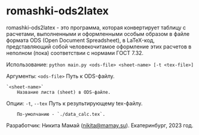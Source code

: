 # romashki-ods2latex
romashki-ods2latex - это программа, которая конвертирует таблицу с расчетами, выполненными и оформленными особым образом в файле формата ODS (Open Document Spreadsheet), в LaTeX-код, представляющий собой человекочитамое оформление этих расчетов в неполном (пока) соответствии с нормами ГОСТ 7.32.

Использование:
    `python main.py <ods-file> <sheet-name> [-t <tex-file>]`

Аргументы:
    `<ods-file>`
        Путь к ODS-файлу.

    `<sheet-name>`
        Название листа (sheet) в ODS-файле.

Опции:
    `-t`, `--tex`
        Путь к результирующему tex-файлу.

        По-умолчанию - `./data_calc.tex`.


Разработчик: Никита Мамай (nikita@mamay.su).
Екатеринбург, 2023 год.
